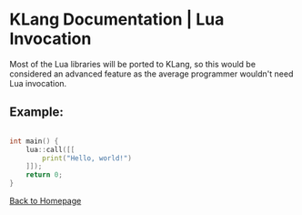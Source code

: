# KLang Documentation | Lua Invocation

Most of the Lua libraries will be ported to KLang, so this would be considered an advanced feature as the average programmer wouldn't need Lua invocation.

## Example:

```c++

int main() {
    lua::call([[
        print("Hello, world!")
    ]]);
    return 0;
}

```


[Back to Homepage](/KLang)
